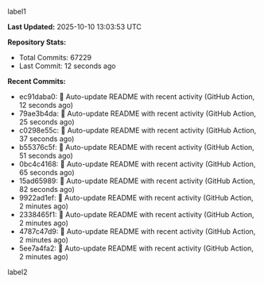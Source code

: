 
label1 
<!-- ACTIVITY_START -->
**Last Updated:** 2025-10-10 13:03:53 UTC

**Repository Stats:**
- Total Commits: 67229
- Last Commit: 12 seconds ago

**Recent Commits:**
- ec91daba0: 🤖 Auto-update README with recent activity (GitHub Action, 12 seconds ago)
- 79ae3b4da: 🤖 Auto-update README with recent activity (GitHub Action, 25 seconds ago)
- c0298e55c: 🤖 Auto-update README with recent activity (GitHub Action, 37 seconds ago)
- b55376c5f: 🤖 Auto-update README with recent activity (GitHub Action, 51 seconds ago)
- 0bc4c4168: 🤖 Auto-update README with recent activity (GitHub Action, 65 seconds ago)
- 15ad65989: 🤖 Auto-update README with recent activity (GitHub Action, 82 seconds ago)
- 9922ad1ef: 🤖 Auto-update README with recent activity (GitHub Action, 2 minutes ago)
- 2338465f1: 🤖 Auto-update README with recent activity (GitHub Action, 2 minutes ago)
- 4787c47d9: 🤖 Auto-update README with recent activity (GitHub Action, 2 minutes ago)
- 5ee7a4fa2: 🤖 Auto-update README with recent activity (GitHub Action, 2 minutes ago)
<!-- ACTIVITY_END -->

label2

